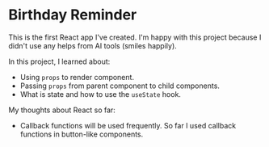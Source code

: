 # Birthday Reminder

This is the first React app I've created. I'm happy with this project because I didn't use any helps from AI tools (smiles happily). 

In this project, I learned about:
- Using `props` to render component.
- Passing `props` from parent component to child components.
- What is state and how to use the `useState` hook.

My thoughts about React so far:
- Callback functions will be used frequently. So far I used callback functions in button-like components.